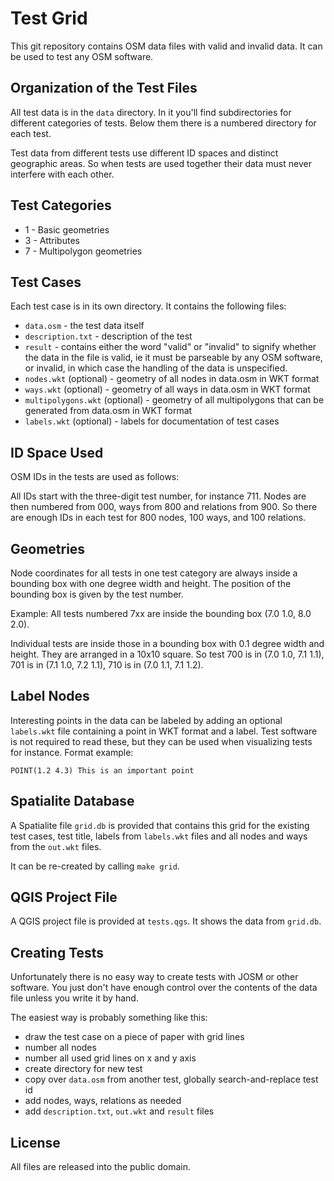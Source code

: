 
# Test Grid

This git repository contains OSM data files with valid and invalid data. It can
be used to test any OSM software.

## Organization of the Test Files

All test data is in the `data` directory. In it you'll find subdirectories for
different categories of tests. Below them there is a numbered directory for each
test.

Test data from different tests use different ID spaces and distinct geographic
areas. So when tests are used together their data must never interfere with
each other.

## Test Categories

* 1 - Basic geometries
* 3 - Attributes
* 7 - Multipolygon geometries

## Test Cases

Each test case is in its own directory. It contains the following files:

* `data.osm` - the test data itself
* `description.txt` - description of the test
* `result` - contains either the word "valid" or "invalid" to signify
  whether the data in the file is valid, ie it must be parseable by any OSM
  software, or invalid, in which case the handling of the data is unspecified.
* `nodes.wkt` (optional) - geometry of all nodes in data.osm in WKT format
* `ways.wkt` (optional) - geometry of all ways in data.osm in WKT format
* `multipolygons.wkt` (optional) - geometry of all multipolygons that can be
  generated from data.osm in WKT format
* `labels.wkt` (optional) - labels for documentation of test cases

## ID Space Used

OSM IDs in the tests are used as follows:

All IDs start with the three-digit test number, for instance 711. Nodes are
then numbered from 000, ways from 800 and relations from 900. So there are
enough IDs in each test for 800 nodes, 100 ways, and 100 relations.

## Geometries

Node coordinates for all tests in one test category are always inside a
bounding box with one degree width and height. The position of the bounding box
is given by the test number.

Example: All tests numbered 7xx are inside the bounding box (7.0 1.0, 8.0 2.0).

Individual tests are inside those in a bounding box with 0.1 degree width and
height. They are arranged in a 10x10 square. So test 700 is in
(7.0 1.0, 7.1 1.1), 701 is in (7.1 1.0, 7.2 1.1), 710 is in (7.0 1.1, 7.1 1.2).

## Label Nodes

Interesting points in the data can be labeled by adding an optional
`labels.wkt` file containing a point in WKT format and a label. Test software
is not required to read these, but they can be used when visualizing tests for
instance. Format example:

`POINT(1.2 4.3) This is an important point`

## Spatialite Database

A Spatialite file `grid.db` is provided that contains this grid for the existing
test cases, test title, labels from `labels.wkt` files and all nodes and
ways from the `out.wkt` files.

It can be re-created by calling `make grid`.

## QGIS Project File

A QGIS project file is provided at `tests.qgs`. It shows the data from `grid.db`.

## Creating Tests

Unfortunately there is no easy way to create tests with JOSM or other software.
You just don't have enough control over the contents of the data file unless
you write it by hand.

The easiest way is probably something like this:
* draw the test case on a piece of paper with grid lines
* number all nodes
* number all used grid lines on x and y axis
* create directory for new test
* copy over `data.osm` from another test, globally search-and-replace test id
* add nodes, ways, relations as needed
* add `description.txt`, `out.wkt` and `result` files

## License

All files are released into the public domain.


